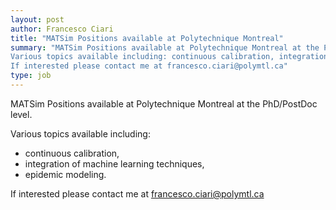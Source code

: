 ```yaml
---
layout: post
author: Francesco Ciari
title: "MATSim Positions available at Polytechnique Montreal"
summary: "MATSim Positions available at Polytechnique Montreal at the PhD/PostDoc level.
Various topics available including: continuous calibration, integration of machine learning techniques, epidemic modeling.
If interested please contact me at francesco.ciari@polymtl.ca"
type: job
---
```


MATSim Positions available at Polytechnique Montreal at the PhD/PostDoc level.

Various topics available including: 

- continuous calibration,
- integration of machine learning techniques,
- epidemic modeling.

If interested please contact me at francesco.ciari@polymtl.ca

